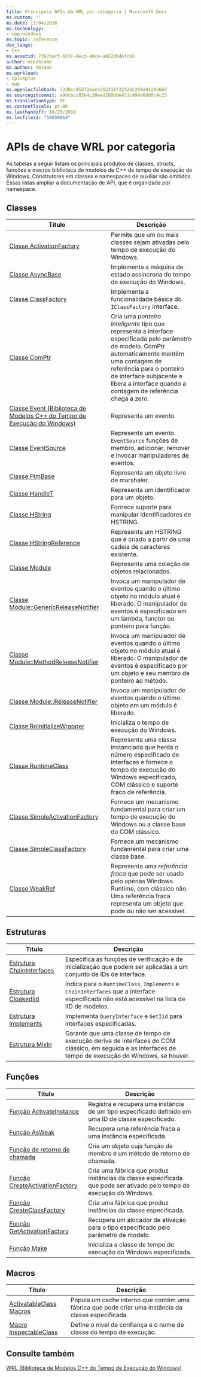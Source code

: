 ```yaml
---
title: Principais APIs da WRL por categoria | Microsoft Docs
ms.custom: ''
ms.date: 11/04/2016
ms.technology:
- cpp-windows
ms.topic: reference
dev_langs:
- C++
ms.assetid: 7367bacf-6b7c-4ecd-a0ce-a662db46fc66
author: mikeblome
ms.author: mblome
ms.workload:
- cplusplus
- uwp
ms.openlocfilehash: c2d0cc85272eae4a5231872232dc259a9120a6bd
ms.sourcegitcommit: a9dcbcc85b4c28eed280d8e451c494a00d8c4c25
ms.translationtype: MT
ms.contentlocale: pt-BR
ms.lasthandoff: 10/25/2018
ms.locfileid: "50059864"
---
```

# <a name="key-wrl-apis-by-category"></a>APIs de chave WRL por categoria

As tabelas a seguir listam os principais produtos de classes, structs, funções e macros biblioteca de modelos de C++ de tempo de execução do Windows. Construtores em classes e namespaces de auxiliar são omitidos. Essas listas ampliar a documentação de API, que é organizada por namespace.

## <a name="classes"></a>Classes

|Título|Descrição|
|-----------|-----------------|
|[Classe ActivationFactory](../windows/activationfactory-class.md)|Permite que um ou mais classes sejam ativadas pelo tempo de execução do Windows.|
|[Classe AsyncBase](../windows/asyncbase-class.md)|Implementa a máquina de estado assíncrona do tempo de execução do Windows.|
|[Classe ClassFactory](../windows/classfactory-class.md)|Implementa a funcionalidade básica do `IClassFactory` interface.|
|[Classe ComPtr](../windows/comptr-class.md)|Cria uma *ponteiro inteligente* tipo que representa a interface especificada pelo parâmetro de modelo. ComPtr automaticamente mantém uma contagem de referência para o ponteiro de interface subjacente e libera a interface quando a contagem de referência chega a zero.|
|[Classe Event (Biblioteca de Modelos C++ do Tempo de Execução do Windows)](../windows/event-class-windows-runtime-cpp-template-library.md)|Representa um evento.|
|[Classe EventSource](../windows/eventsource-class.md)|Representa um evento. `EventSource` funções de membro, adicionar, remover e invocar manipuladores de eventos.|
|[Classe FtmBase](../windows/ftmbase-class.md)|Representa um objeto livre de marshaler.|
|[Classe HandleT](../windows/handlet-class.md)|Representa um identificador para um objeto.|
|[Classe HString](../windows/hstring-class.md)|Fornece suporte para manipular identificadores de HSTRING.|
|[Classe HStringReference](../windows/hstringreference-class.md)|Representa um HSTRING que é criado a partir de uma cadeia de caracteres existente.|
|[Classe Module](../windows/module-class.md)|Representa uma coleção de objetos relacionados.|
|[Classe Module::GenericReleaseNotifier](../windows/module-genericreleasenotifier-class.md)|Invoca um manipulador de eventos quando o último objeto no módulo atual é liberado. O manipulador de eventos é especificado em um lambda, functor ou ponteiro para função.|
|[Classe Module::MethodReleaseNotifier](../windows/module-methodreleasenotifier-class.md)|Invoca um manipulador de eventos quando o último objeto no módulo atual é liberado. O manipulador de eventos é especificado por um objeto e seu membro de ponteiro ao método.|
|[Classe Module::ReleaseNotifier](../windows/module-releasenotifier-class.md)|Invoca um manipulador de eventos quando o último objeto em um módulo é liberado.|
|[Classe RoInitializeWrapper](../windows/roinitializewrapper-class.md)|Inicializa o tempo de execução do Windows.|
|[Classe RuntimeClass](../windows/runtimeclass-class.md)|Representa uma classe instanciada que herda o número especificado de interfaces e fornece o tempo de execução do Windows especificado, COM clássico e suporte fraco de referência.|
|[Classe SimpleActivationFactory](../windows/simpleactivationfactory-class.md)|Fornece um mecanismo fundamental para criar um tempo de execução do Windows ou a classe base do COM clássico.|
|[Classe SimpleClassFactory](../windows/simpleclassfactory-class.md)|Fornece um mecanismo fundamental para criar uma classe base.|
|[Classe WeakRef](../windows/weakref-class.md)|Representa uma *referência fraca* que pode ser usado pelo apenas Windows Runtime, com clássico não. Uma referência fraca representa um objeto que pode ou não ser acessível.|

## <a name="structures"></a>Estruturas

|Título|Descrição|
|-----------|-----------------|
|[Estrutura ChainInterfaces](../windows/chaininterfaces-structure.md)|Especifica as funções de verificação e de inicialização que podem ser aplicadas a um conjunto de IDs de interface.|
|[Estrutura CloakedIid](../windows/cloakediid-structure.md)|Indica para o `RuntimeClass`, `Implements` e `ChainInterfaces` que a interface especificada não está acessível na lista de IID de modelos.|
|[Estrutura Implements](../windows/implements-structure.md)|Implementa `QueryInterface` e `GetIid` para interfaces especificadas.|
|[Estrutura MixIn](../windows/mixin-structure.md)|Garante que uma classe de tempo de execução deriva de interfaces do COM clássico, em seguida e as interfaces de tempo de execução do Windows, se houver.|

## <a name="functions"></a>Funções

|Título|Descrição|
|-----------|-----------------|
|[Função ActivateInstance](../windows/activateinstance-function.md)|Registra e recupera uma instância de um tipo especificado definido em uma ID de classe especificado.|
|[Função AsWeak](../windows/asweak-function.md)|Recupera uma referência fraca a uma instância especificada.|
|[Função de retorno de chamada](../windows/callback-function-windows-runtime-cpp-template-library.md)|Cria um objeto cuja função de membro é um método de retorno de chamada.|
|[Função CreateActivationFactory](../windows/createactivationfactory-function.md)|Cria uma fábrica que produz instâncias da classe especificada que pode ser ativado pelo tempo de execução do Windows.|
|[Função CreateClassFactory](../windows/createclassfactory-function.md)|Cria uma fábrica que produz instâncias da classe especificada.|
|[Função GetActivationFactory](../windows/getactivationfactory-function.md)|Recupera um alocador de ativação para o tipo especificado pelo parâmetro de modelo.|
|[Função Make](../windows/make-function.md)|Inicializa a classe de tempo de execução do Windows especificada.|

## <a name="macros"></a>Macros

|Título|Descrição|
|-----------|-----------------|
|[ActivatableClass Macros](../windows/activatableclass-macros.md)|Popula um cache interno que contém uma fábrica que pode criar uma instância da classe especificada.|
|[Macro InspectableClass](../windows/inspectableclass-macro.md)|Define o nível de confiança e o nome de classe do tempo de execução.|

## <a name="see-also"></a>Consulte também

[WRL (Biblioteca de Modelos C++ do Tempo de Execução do Windows)](../windows/windows-runtime-cpp-template-library-wrl.md)